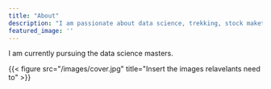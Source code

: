 ```yaml
---
title: "About"
description: "I am passionate about data science, trekking, stock maket."
featured_image: ''
---
```

I am currently pursuing the data science masters.

{{< figure src="/images/cover.jpg" title="Insert the images relavelants need to" >}}